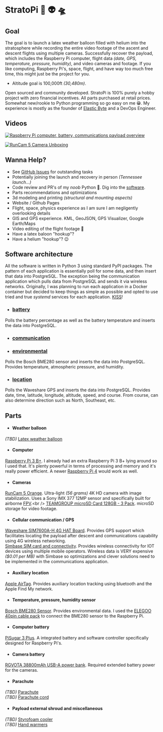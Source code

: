 # StratoPi 🎈 👽 🛸

## Goal

The goal is to launch a latex weather balloon filled with helium into the stratosphere while recording the entire video footage of the ascent and descent flights using multiple cameras. Successfully recover the payload, which includes the Raspberry Pi computer, flight data _(date, GPS, temperature, pressure, humidity)_, and video cameras and footage. If you like computing, Raspberry Pi's, space, flight, and have way too much free time, this might just be the project for you.

- Altitude goal is 100,000ft _(30,480m)_.

Open sourced and community developed. StratoPi is 100% purely a hobby project with zero financial incentives. All parts purchased at retail prices. Somewhat new/rookie to Python programming so go easy on me 😁. My experience is mostly as the founder of [Elastic Byte](https://elasticbyte.net) and a DevOps Engineer.

## Videos

[![Raspberry Pi computer, battery, communications payload overview](http://img.youtube.com/vi/SpzycIWPKsQ/0.jpg)](http://www.youtube.com/watch?v=SpzycIWPKsQ "Raspberry Pi computer, battery, communications payload overview")

[![RunCam 5 Camera Unboxing](http://img.youtube.com/vi/Ua4CM7kJQfI/0.jpg)](http://www.youtube.com/watch?v=Ua4CM7kJQfI "RunCam 5 Camera Unboxing")

## Wanna Help?

- See [GitHub Issues](https://github.com/stratopi-org/stratopi/issues?q=is%3Aopen+is%3Aissue+label%3Aenhancement) for outstanding tasks
- Potentially joining the launch and recovery in person _(Tennessee launch...)_
- Code review and PR's of my _noob_ Python 🙈. Dig into the [software](https://github.com/stratopi-org/stratopi/tree/master/software).
- Parts recommendations and optimizations
- 3d modeling and printing _(structural and mounting aspects)_
- Website / Github Pages
- Flight, space, physics experience as I am sure I am negligently overlooking details
- GIS and GPS experience. KML, GeoJSON, GPS Visualizer, Google Earth/Maps
- Video editing of the flight footage 🤞
- Have a latex baloon "hookup"?
- Have a helium "hookup"? 😉

## Software architecture

All the software is written in Python 3 using standard PyPI packages. The pattern of each application is essentially poll for some data, and then insert that data into PostgreSQL. The exception being the communication application which pulls data from PostgreSQL and sends it via wireless networks. Originally, I was planning to run each application in a Docker container but decided to keep things as simple as possible and opted to use tried and true _systemd_ services for each application. [KISS](https://en.wikipedia.org/wiki/KISS_principle)!

- ### [battery](https://github.com/stratopi-org/stratopi/tree/master/software/battery)

Polls the battery percentage as well as the battery temperature and inserts the data into PostgreSQL.

- ### [communication](https://github.com/stratopi-org/stratopi/tree/master/software/communication)

- ### [environmental](https://github.com/stratopi-org/stratopi/tree/master/software/environmental)

Polls the Bosch BME280 sensor and inserts the data into PostgreSQL. Provides temperature, atmospheric pressure, and humidity.

- ### [location](https://github.com/stratopi-org/stratopi/tree/master/software/location)

Polls the Waveshare GPS and inserts the data into PostgreSQL. Provides date, time, latitude, longitude, altitude, speed, and course. From course, can also determine direction such as North, Southeast, etc.

## Parts

- #### Weather balloon

*(TBD)* [Latex weather balloon]()

- #### Computer

[Raspberry Pi 3 B+](https://www.raspberrypi.com/products/raspberry-pi-3-model-b-plus/). I already had an extra Raspberry Pi 3 B+ lying around so I used that. It's plenty powerful in terms of processing and memory and it's really power efficient. A newer [Raspberry Pi 4](https://www.raspberrypi.com/products/raspberry-pi-4-model-b/) would work as well.

- #### Cameras

[RunCam 5 Orange](https://shop.runcam.com/runcam-5-orange/). Ultra-light _(56 grams)_ 4K HD camera with image stabilization. Uses a Sony IMX 377 12MP sensor and specifically built for airborne [FPV](https://en.wikipedia.org/wiki/First-person_view_\(radio_control\)).<br />
[TEAMGROUP microSD Card 128GB - 3 Pack](https://www.amazon.com/dp/B09WRFQYW3). microSD storage for video footage.

- #### Cellular communication / GPS

[Waveshare SIM7600A-H 4G HAT Board](https://www.amazon.com/gp/product/B07PLTP3M6). Provides GPS support which facilitates locating the payload after descent and communications capability using 4G wireless networking.<br />
[Simbase SIM card and connectivity](https://www.simbase.com/). Provides wireless connectivity for IOT devices using multiple mobile operators. Wireless data is VERY expensive _($0.01 per MB)_ with Simbase so optimizations and clever solutions need to be implemented in the communications application.

- #### Auxiliary location

[Apple AirTag](https://www.apple.com/shop/buy-airtag/airtag/1-pack). Provides auxiliary location tracking using bluetooth and the Apple Find My network.

- #### Temperature, pressure, humidity sensor

[Bosch BME280 Sensor](https://www.amazon.com/gp/product/B0BQFV883T). Provides environmental data.
I used the [ELEGOO 40pin cable pack](https://www.amazon.com/gp/product/B01EV70C78) to connect the BME280 sensor to the Raspberry Pi.

- #### Computer battery

[PiSugar 3 Plus](https://www.amazon.com/gp/product/B09MJ876FW). A integrated battery and software controller specifically designed for Raspberry Pi's.

- #### Camera battery

[RGVOTA 38800mAh USB-A power bank](https://www.amazon.com/dp/B09H4GLZXT?th=1). Required extended battery power for the cameras.

- #### Parachute

*(TBD)* [Parachute]()<br />
*(TBD)* [Parachute cord]()

- #### Payload external shroud and miscellaneous

*(TBD)* [Styrofoam cooler]()<br />
*(TBD)* [Hand warmers]()
